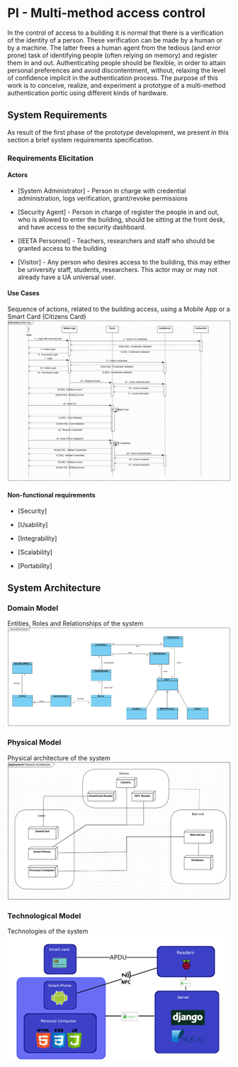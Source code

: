 # PI - Multi-method access control 
In the control of access to a building it is normal that there is a verification of the identity of a person. These verification can be made by a human or by a machine. The latter frees a human agent from the tedious (and error prone) task of identifying people (often relying on memory) and register them in and out. Authenticating people should be flexible, in order to attain personal preferences and avoid discontentment, without, relaxing the level of confidence implicit in the authentication process.
The purpose of this work is to conceive, realize, and experiment a prototype of a multi-method authentication portic using different kinds of hardware.

## System Requirements
As result of the first phase of the prototype development, we present in this section a brief system requirements specification.

### Requirements Elicitation

#### Actors
 * [System Administrator] - Person in charge with credential administration, logs verification, grant/revoke permissions

 * [Security Agent] - Person in charge of register the people in and out, who is allowed to enter the building, should be sitting at the front desk, and have access to the security dashboard.

 * [IEETA Personnel] - Teachers, researchers and staff who should be granted access to the building

 * [Visitor] - Any person who desires access to the building, this may either be university staff, students, researchers. This actor may or may not already have a UA universal user.

#### Use Cases

Sequence of actions, related to the building access, using a Mobile App or a Smart Card (Citizens Card)
![alt text](https://raw.githubusercontent.com/sergi0gonzalez/pi-access-control/master/images/MobileAppSeq.png)

#### Non-functional requirements
 * [Security]

 * [Usability]

 * [Integrability]

 * [Scalability]

 * [Portability]

## System Architecture

### Domain Model

Entities, Roles and Relationships of the system
![alt_text](https://raw.githubusercontent.com/sergi0gonzalez/pi-access-control/master/images/DomainModel.png)

### Physical Model

Physical architecture of the system
![alt text](https://raw.githubusercontent.com/sergi0gonzalez/pi-access-control/master/images/PhysicalModel.png)

### Technological Model

Technologies of the system
![alt text](https://raw.githubusercontent.com/sergi0gonzalez/pi-access-control/master/images/TechnologicalModel.png)
